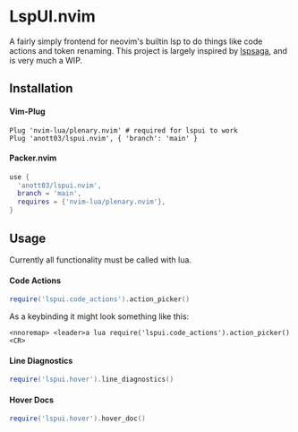 # LspUI.nvim
A fairly simply frontend for neovim's builtin lsp to do things like code actions and token renaming. This project is largely inspired by [lspsaga](https://github.com/glepnir/lspsaga.nvim), and is very much a WIP.

## Installation
#### Vim-Plug
```viml
Plug 'nvim-lua/plenary.nvim' # required for lspui to work
Plug 'anott03/lspui.nvim', { 'branch': 'main' }
```
#### Packer.nvim
```lua
use {
  'anott03/lspui.nvim',
  branch = 'main',
  requires = {'nvim-lua/plenary.nvim'},
}
```

## Usage
Currently all functionality must be called with lua.
#### Code Actions
```lua
require('lspui.code_actions').action_picker()
```
As a keybinding it might look something like this:
```vim
<nnoremap> <leader>a lua require('lspui.code_actions').action_picker()<CR>
```
#### Line Diagnostics
```lua
require('lspui.hover').line_diagnostics()
```
#### Hover Docs
```lua
require('lspui.hover').hover_doc()
```
